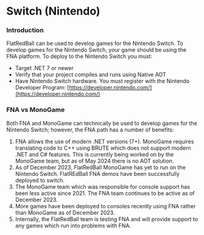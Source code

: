 # Switch (Nintendo)

### Introduction

FlatRedBall can be used to develop games for the Nintendo Switch. To develop games for the Nintendo Switch, your game should be using the FNA platform. To deploy to the Nintendo Switch you must:

* Target .NET 7 or newer
* Verify that your project compiles and runs using Native AOT
* Have Nintendo Switch hardware. You must register with the Nintendo Developer Program: [https://developer.nintendo.com/](https://developer.nintendo.com/)

### FNA vs MonoGame

Both FNA and MonoGame can technically be used to develop games for the Nintendo Switch; however, the FNA path has a number of benefits:

1. FNA allows the use of modern .NET versions (7+). MonoGame requires translating code to C++ using BRUTE which does not support modern .NET and C# features. This is currently being worked on by the MonoGame team, but as of May 2024 there is no AOT solution.
2. As of December 2023, FlatRedBall MonoGame has yet to run on the Nintendo Switch. FlatREdBall FNA demos have been successfully deployed to switch.
3. The MonoGame team which was responsible for console support has been less active since 2021. The FNA team continues to be active as of December 2023.
4. More games have been deployed to consoles recently using FNA rather than MonoGame as of December 2023.
5. Internally, the FlatRedBall team is testing FNA and will provide support to any games which run into problems with FNA.
